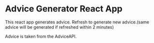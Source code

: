 # Advice Generator React App

This react app generates advice. Refresh to generate new advice.(same advice will be generated if refreshed within 2 minutes)

Advice is taken from the AdviceAPI.

